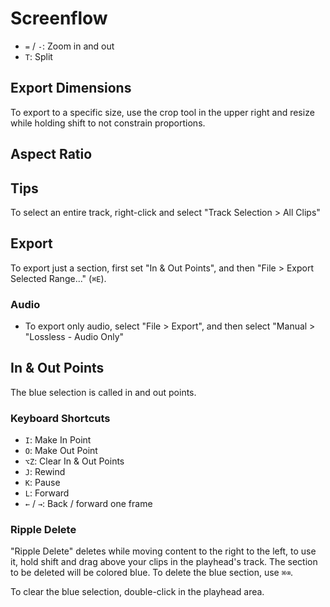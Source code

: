 # Screenflow

- `=` / `-`: Zoom in and out
- `T`: Split

## Export Dimensions

To export to a specific size, use the crop tool in the upper right and resize while holding shift to not constrain proportions.

## Aspect Ratio

## Tips

To select an entire track, right-click and select "Track Selection > All Clips"

## Export

To export just a section, first set "In & Out Points", and then "File > Export Selected Range..." (`⌘E`).

### Audio

- To export only audio, select "File > Export", and then select "Manual > "Lossless - Audio Only"

## In & Out Points

The blue selection is called in and out points.

### Keyboard Shortcuts

- `I`: Make In Point
- `O`: Make Out Point
- `⌥Z`: Clear In & Out Points
- `J`: Rewind
- `K`: Pause
- `L`: Forward
- `←` / `→`: Back / forward one frame

### Ripple Delete

"Ripple Delete" deletes while moving content to the right to the left, to use it, hold shift and drag above your clips in the playhead's track. The section to be deleted will be colored blue. To delete the blue section, use `⌘⌫`.

To clear the blue selection, double-click in the playhead area.
